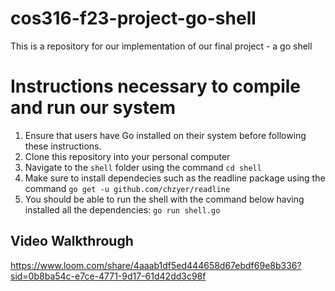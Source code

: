 # cos316-f23-project-go-shell
This is a repository for our implementation of our final project - a go shell

# Instructions necessary to compile and run our system
1. Ensure that users have Go installed on their system before following these instructions.
2. Clone this repository into your personal computer
3. Navigate to the `shell` folder using the command `cd shell`
4. Make sure to install dependecies such as the readline package using the command `go get -u github.com/chzyer/readline`
5. You should be able to run the shell with the command below having installed all the dependencies:
    `go run shell.go`

## Video Walkthrough
https://www.loom.com/share/4aaab1df5ed444658d67ebdf69e8b336?sid=0b8ba54c-e7ce-4771-9d17-61d42dd3c98f
  
